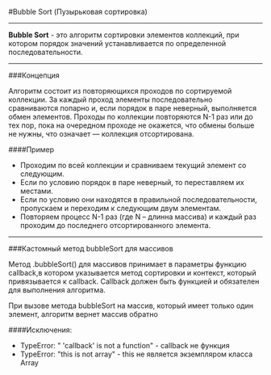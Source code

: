 #Bubble Sort (Пузырьковая сортировка)

---

**Bubble Sort** - это алгоритм сортировки элементов коллекций, при котором
порядок значений устанавливается по определенной последовательности.

---

###Концепция


Алгоритм состоит из повторяющихся проходов по сортируемой коллекции.
За каждый проход элементы последовательно сравниваются попарно и, если порядок в паре неверный,
выполняется обмен элементов. Проходы по коллекции повторяются N-1 раз или до тех пор,
пока на очередном проходе не окажется, что обмены больше не нужны, что означает — коллекция отсортирована.


####Пример
* Проходим по всей коллекции и сравниваем текущий элемент со следующим.
* Если по условию порядок в паре неверный, то переставляем их местами.
* Если по условию они находятся в правильной последовательности, пропускаем и переходим к следующим двум элементам.
* Повторяем процесс N-1 раз (где N – длинна массива) и каждый раз
  проходим до последнего отсортированного элемента.


---
###Кастомный метод bubbleSort для массивов

Метод .bubbleSort() для массивов принимает в параметры функцию callback,в котором указывается метод 
сортировки и контекст, который привязывается к callback.
Callback должен быть функцией и обязателен для выполнения алгоритма.

При вызове метода bubbleSort на массив, который имеет только один элемент, алгоритм вернет массив обратно

####Исключения:
* TypeError: " 'callback' is not a function" - callback не функция
* TypeError: "this is not array" - this не является экземпляром класса Array


